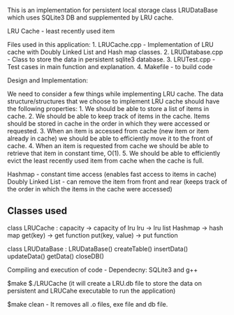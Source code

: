 
This is an implementation for persistent local storage class LRUDataBase which uses SQLite3 DB and supplemented by LRU cache.

LRU Cache - least recently used item

Files used in this application:
    1. LRUCache.cpp - Implementation of LRU cache with Doubly Linked List and Hash map classes.
    2. LRUDatabase.cpp - Class to store the data in persistent sqlite3 database.
    3. LRUTest.cpp - Test cases in main function and explanation.
    4. Makefile - to build code

Design and Implementation:

We need to consider a few things while implementing LRU cache. The data structure/structures that we choose to implement LRU cache should have the following properties:
    1. We should be able to store a list of items in cache.
    2. We should be able to keep track of items in the cache. Items should be stored in cache in the order in which they were accessed or requested.
    3. When an item is accessed from cache (new item or item already in cache) we should be able to efficiently move it to the front of cache.
    4. When an item is requested from cache we should be able to retrieve that item in constant time, O(1).
    5. We should be able to efficiently evict the least recently used item from cache when the cache is full.

Hashmap - constant time access (enables fast access to items in cache) 
Doubly Linked List - can remove the item from front and rear (keeps track of the order in which the items in the cache were accessed)

Classes used
------------

class LRUCache :
    capacity        -> capacity of lru
    lru             -> lru list
    Hashmap         -> hash map
    get(key)        -> get function
    put(key, value) -> put function

class LRUDataBase :
    LRUDataBase()
    createTable()
    insertData()
    updateData()
    getData()
    closeDB()


Compiling and execution of code -
Dependecny: SQLite3 and g++

$make
$./LRUCache (it will create a LRU.db file to store the data on persistent and LRUCahe executable to run the application)

$make clean - It removes all .o files, exe file and db file.
 

